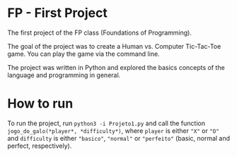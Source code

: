 # FP - First Project

The first project of the FP class (Foundations of Programming).

The goal of the project was to create a Human vs. Computer Tic-Tac-Toe game.
You can play the game via the command line.

The project was written in Python and explored the basics concepts of the language and programming in general.

# How to run

To run the project, run `python3 -i Projeto1.py` and call the function `jogo_do_galo(*player*, *difficulty*)`, where `player` is either `"X"` or `"O"` and `difficulty` is either `"basico"`, `"normal"` or `"perfeito"` (basic, normal and perfect, respectively).
